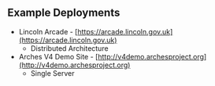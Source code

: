 ## Example Deployments

-   Lincoln Arcade - [https://arcade.lincoln.gov.uk](https://arcade.lincoln.gov.uk)
    -   Distributed Architecture
-   Arches V4 Demo Site - [http://v4demo.archesproject.org](http://v4demo.archesproject.org)
    -   Single Server
